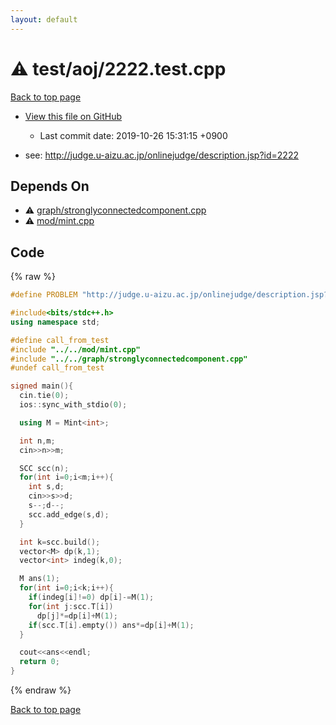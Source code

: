 ```yaml
---
layout: default
---
```


<!-- mathjax config similar to math.stackexchange -->
<script type="text/javascript" async
  src="https://cdnjs.cloudflare.com/ajax/libs/mathjax/2.7.5/MathJax.js?config=TeX-MML-AM_CHTML">
</script>
<script type="text/x-mathjax-config">
  MathJax.Hub.Config({
    TeX: { equationNumbers: { autoNumber: "AMS" }},
    tex2jax: {
      inlineMath: [ ['$','$'] ],
      processEscapes: true
    },
    "HTML-CSS": { matchFontHeight: false },
    displayAlign: "left",
    displayIndent: "2em"
  });
</script>

<script type="text/javascript" src="https://cdnjs.cloudflare.com/ajax/libs/jquery/3.4.1/jquery.min.js"></script>
<script src="https://cdn.jsdelivr.net/npm/jquery-balloon-js@1.1.2/jquery.balloon.min.js" integrity="sha256-ZEYs9VrgAeNuPvs15E39OsyOJaIkXEEt10fzxJ20+2I=" crossorigin="anonymous"></script>
<script type="text/javascript" src="../../../assets/js/copy-button.js"></script>
<link rel="stylesheet" href="../../../assets/css/copy-button.css" />


# :warning: test/aoj/2222.test.cpp
<a href="../../../index.html">Back to top page</a>

* <a href="{{ site.github.repository_url }}/blob/master/test/aoj/2222.test.cpp">View this file on GitHub</a>
    - Last commit date: 2019-10-26 15:31:15 +0900


* see: <a href="http://judge.u-aizu.ac.jp/onlinejudge/description.jsp?id=2222">http://judge.u-aizu.ac.jp/onlinejudge/description.jsp?id=2222</a>


## Depends On
* :warning: <a href="../../../library/graph/stronglyconnectedcomponent.cpp.html">graph/stronglyconnectedcomponent.cpp</a>
* :warning: <a href="../../../library/mod/mint.cpp.html">mod/mint.cpp</a>


## Code
{% raw %}
```cpp
#define PROBLEM "http://judge.u-aizu.ac.jp/onlinejudge/description.jsp?id=2222"

#include<bits/stdc++.h>
using namespace std;

#define call_from_test
#include "../../mod/mint.cpp"
#include "../../graph/stronglyconnectedcomponent.cpp"
#undef call_from_test

signed main(){
  cin.tie(0);
  ios::sync_with_stdio(0);

  using M = Mint<int>;

  int n,m;
  cin>>n>>m;

  SCC scc(n);
  for(int i=0;i<m;i++){
    int s,d;
    cin>>s>>d;
    s--;d--;
    scc.add_edge(s,d);
  }

  int k=scc.build();
  vector<M> dp(k,1);
  vector<int> indeg(k,0);

  M ans(1);
  for(int i=0;i<k;i++){
    if(indeg[i]!=0) dp[i]-=M(1);
    for(int j:scc.T[i])
      dp[j]*=dp[i]+M(1);
    if(scc.T[i].empty()) ans*=dp[i]+M(1);
  }

  cout<<ans<<endl;
  return 0;
}

```
{% endraw %}

<a href="../../../index.html">Back to top page</a>

